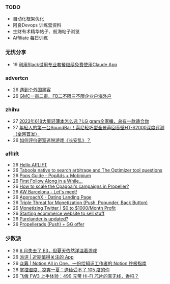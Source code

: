 ### TODO
-  自动化框架优化
-  阿良Devops 训练营资料
-  生财有术精华帖子、航海帖子浏览
-  Affiliate 每日训练

### 无忧分享
<!-- ruyo:START -->
-  19 [利用Slack试用专业套餐继续免费使用Claude App](https://51.ruyo.net/18407.html)<!-- ruyo:END -->

### advertcn
<!-- advertcn:START -->
-  26 [遇到个外国黑客](https://www.advertcn.com/forum.php?mod=viewthread&tid=110970)
-  26 [GMC一审二审、FB二不限三不限企业户海外户](https://www.advertcn.com/forum.php?mod=viewthread&tid=110957)<!-- advertcn:END -->

### zhihu
<!-- zhihu:START -->
-  27 [2023年618大屏轻薄本怎么选？LG gram全家桶，总有一款适合你](http://zhuanlan.zhihu.com/p/632641888?utm_campaign=rss&utm_medium=rss&utm_source=rss&utm_content=title)
-  27 [年轻人的第一台SoundBar！索尼轻巧型全景声回音壁HT-S2000深度评测（全网首发）](http://zhuanlan.zhihu.com/p/630990296?utm_campaign=rss&utm_medium=rss&utm_source=rss&utm_content=title)
-  26 [如何评价密室逃脱游戏《长安乱》？](http://www.zhihu.com/question/563950552/answer/3045961312?utm_campaign=rss&utm_medium=rss&utm_source=rss&utm_content=title)<!-- zhihu:END -->

### afflift
<!-- afflift:START -->
-  26 [Hello AffLIFT](https://afflift.com/f/threads/hello-afflift.11180/?utm_source=rss&utm_medium=rss)
-  26 [Taboola native to search arbitrage and The Optimizer tool questions](https://afflift.com/f/threads/taboola-native-to-search-arbitrage-and-the-optimizer-tool-questions.11147/?utm_source=rss&utm_medium=rss)
-  26 [Pops Guide - PopAds + Mobipium](https://afflift.com/f/threads/pops-guide-popads-mobipium.11178/?utm_source=rss&utm_medium=rss)
-  26 [First Follow Along in a While...](https://afflift.com/f/threads/first-follow-along-in-a-while.11102/?utm_source=rss&utm_medium=rss)
-  26 [How to scale the Cpagoal&#39;s campaigns in Propeller?](https://afflift.com/f/threads/how-to-scale-the-cpagoals-campaigns-in-propeller.11174/?utm_source=rss&utm_medium=rss)
-  26 [AW Barcelona - Let&#39;s meet!](https://afflift.com/f/threads/aw-barcelona-lets-meet.11179/?utm_source=rss&utm_medium=rss)
-  26 [ApproachX - Dating Landing Page](https://afflift.com/f/threads/approachx-dating-landing-page.10994/?utm_source=rss&utm_medium=rss)
-  26 [Triple Threat for Monetization &lpar;Push, Popunder, Back Button&rpar;](https://afflift.com/f/threads/triple-threat-for-monetization-push-popunder-back-button.10063/?utm_source=rss&utm_medium=rss)
-  26 [Monetizing Twitter | $0 to $1000/Month Profit](https://afflift.com/f/threads/monetizing-twitter-0-to-1000-month-profit.10640/?utm_source=rss&utm_medium=rss)
-  26 [Starting ecommerce website  to sell stuff](https://afflift.com/f/threads/starting-ecommerce-website-to-sell-stuff.11130/?utm_source=rss&utm_medium=rss)
-  26 [Purelander is updated?](https://afflift.com/f/threads/purelander-is-updated.11150/?utm_source=rss&utm_medium=rss)
-  26 [Propellerads &lpar;Push&rpar; + GG offer](https://afflift.com/f/threads/propellerads-push-gg-offer.11170/?utm_source=rss&utm_medium=rss)<!-- afflift:END -->

### 少数派
<!-- sspai:START -->
-  26 [6 月失去了 E3，但夏天依然洋溢着游戏](https://sspai.com/prime/story/zouzhe-230626)
-  26 [派评 | 近期值得关注的 App](https://sspai.com/post/80608)
-  26 [众筹 | Notion All in One，一份给知识工作者的 Notion 终极指南](https://sspai.com/post/80589)
-  26 [掌控湿度、凉爽一夏：送给受不了 105 度的你](https://sspai.com/post/68027)
-  26 [飞傲 FW3 上手体验：499 元带 Hi-Fi 芯片的真无线，香吗？](https://sspai.com/post/80583)<!-- sspai:END -->
